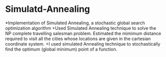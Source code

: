 # Simulatd-Annealing
*Implementation of Simulated Annealing, a stochastic global search optimization algorithm
    +Used Simulated Annealing technique to solve the NP complete travelling salesman problem. Estimated the mimimum distance required to visit all the cities whose locations are given in the cartesian coordinate system.
    +I used simulated Annealing technique to stochastically find the optimum (global minimum) point of a function.

